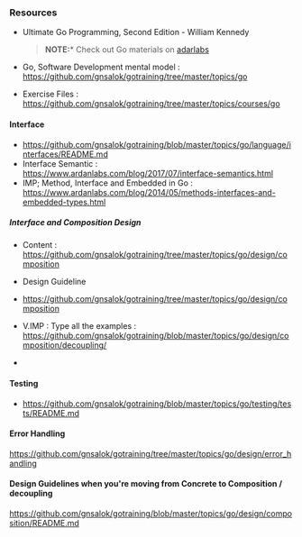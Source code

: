 
### Resources 

- Ultimate Go Programming, Second Edition -  William Kennedy
  > **NOTE:*** Check out Go materials on [adarlabs](https://www.ardanlabs.com/training/individual-on-demand/ultimate-go-bundle/)

- Go, Software Development mental model : https://github.com/gnsalok/gotraining/tree/master/topics/go
- Exercise Files : https://github.com/gnsalok/gotraining/tree/master/topics/courses/go



#### Interface 
- https://github.com/gnsalok/gotraining/blob/master/topics/go/language/interfaces/README.md
- Interface Semantic : https://www.ardanlabs.com/blog/2017/07/interface-semantics.html
- IMP; Method, Interface and Embedded in Go : https://www.ardanlabs.com/blog/2014/05/methods-interfaces-and-embedded-types.html


##### Interface and Composition Design
- Content : https://github.com/gnsalok/gotraining/tree/master/topics/go/design/composition
- Design Guideline 

- https://github.com/gnsalok/gotraining/tree/master/topics/go/design/composition

- V.IMP : Type all the examples : https://github.com/gnsalok/gotraining/blob/master/topics/go/design/composition/decoupling/
- 



#### Testing 

- https://github.com/gnsalok/gotraining/blob/master/topics/go/testing/tests/README.md


#### Error Handling 
https://github.com/gnsalok/gotraining/tree/master/topics/go/design/error_handling

#### Design Guidelines when you're moving from Concrete to Composition / decoupling 
https://github.com/gnsalok/gotraining/blob/master/topics/go/design/composition/README.md